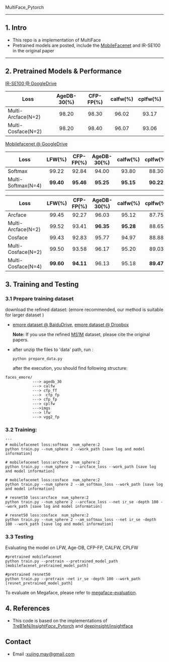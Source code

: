 MultiFace_Pytorch

------

## 1. Intro

- This repo is a implementation of MultiFace
- Pretrained models are posted, include the [MobileFacenet](https://arxiv.org/abs/1804.07573) and IR-SE100 in the original paper

------

## 2. Pretrained Models & Performance

 [IR-SE100 @ GoogleDrive](https://drive.google.com/file/d/1Fw5Zal5F5QZtQnQDLCvI0YRPn7Bsw_dO/view?usp=sharing)

| Loss               | AgeDB-30(%) | CFP-FP(%) | calfw(%) | cplfw(%) |
| ------------------ | :---------: | :-------: | :------: | :------: |
| Multi-Arcface(N=2) |    98.20    |   98.30   |  96.02   |  93.17   |
| Multi-Cosface(N=2) |    98.20    |   98.40   |  96.07   |  93.06   |

[Mobilefacenet @ GoogleDrive](https://drive.google.com/file/d/16zxRC2t7Bi0GzOeiWfXjBW39V1nxd5TV/view?usp=sharing)

| Loss               |  LFW(%)   | CFP-FP(%) | AgeDB-30(%) | calfw(%)  | cplfw(%)  |
| ------------------ | :-------: | :-------: | :---------: | :-------: | :-------: |
| Softmax            |   99.22   |   92.84   |    94.00    |   93.80   |   88.30   |
| Multi-Softmax(N=4) | **99.40** | **95.46** |  **95.25**  | **95.15** | **90.22** |

| Loss               |  LFW(%)   | CFP-FP(%) | AgeDB-30(%) | calfw(%)  | cplfw(%)  |
| ------------------ | :-------: | :-------: | :---------: | :-------: | :-------: |
| Arcface            |   99.45   |   92.27   |    96.03    |   95.12   |   87.75   |
| Multi-Arcface(N=2) |   99.52   |   93.41   |  **96.35**  | **95.28** |   88.65   |
| Cosface            |   99.43   |   92.83   |    95.77    |   94.97   |   88.88   |
| Multi-Cosface(N=2) |   99.50   |   93.58   |    96.17    |   95.20   |   89.03   |
| Multi-Cosface(N=4) | **99.60** | **94.11** |    96.13    |   95.18   | **89.47** |



## 3. Training and Testing

### 3.1 Prepare training dataset

download the refined dataset: (emore recommended, our method is suitable for larger dataset )

- [emore dataset @ BaiduDrive](https://pan.baidu.com/s/1eXohwNBHbbKXh5KHyItVhQ), [emore dataset @ Dropbox](https://www.dropbox.com/s/wpx6tqjf0y5mf6r/faces_ms1m-refine-v2_112x112.zip?dl=0)

  **Note:** If you use the refined [MS1M](https://arxiv.org/abs/1607.08221) dataset, please cite the original papers.

- after unzip the files to 'data' path, run :

  ```
  python prepare_data.py
  ```

  after the execution, you should find following structure:

```
faces_emore/
            ---> agedb_30
            ---> calfw
            ---> cfp_ff
            --->  cfp_fp
            ---> cfp_fp
            ---> cplfw
            --->imgs
            ---> lfw
            ---> vgg2_fp
```

### 3.2 Training:

```
'''
# mobilefacenet loss:softmax  num_sphere:2 
python train.py --num_sphere 2 --work_path [save log and model information]

# mobilefacenet loss:arcface  num_sphere:2 
python train.py --num_sphere 2 --arcface_loss --work_path [save log and model information]

# mobilefacenet loss:cosface  num_sphere:2 
python train.py --num_sphere 2 --am_softmax_loss --work_path [save log and model information]

# resnet50 loss:arcface  num_sphere:2 
python train.py --num_sphere 2 --arcface_loss --net ir_se -depth 100 --work_path [save log and model information]

# resnet50 loss:cosface  num_sphere:2 
python train.py --num_sphere 2 --am_softmax_loss --net ir_se -depth 100 --work_path [save log and model information]

```

### 3.3 Testing

Evaluating the model on LFW, Age-DB, CFP-FP, CALFW, CPLFW

```
#pretrained mobilefacenet
python train.py --pretrain --pretrained_model_path [mobilefacenet_pretrained_model_path]

#pretrained resnet50
python train.py --pretrain -net ir_se -depth 100 --work_path [resnet_pretrained_model_path]
```

To evaluate on Megaface, please refer to [megaface-evaluation](https://github.com/deepinx/megaface-evaluation).

## 4. References 

- This code is based on the implementations of   [TreB1eN/*InsightFace*_Pytorch](https://github.com/TreB1eN/InsightFace_Pytorch) and [deepinsight/insightface](https://github.com/deepinsight/insightface) 

## Contact

- Email :xujing.may@gmail.com
